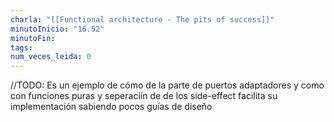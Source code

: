 ```yaml
---
charla: "[[Functional architecture - The pits of success]]"
minutoInicio: "16.52"
minutoFin: 
tags: 
num_veces_leida: 0
---
```

//TODO: Es un ejemplo de cómo de la parte de puertos adaptadores y como con funciones puras y seperaciín de de los side-effect facilita su implementación sabiendo pocos guías de diseño